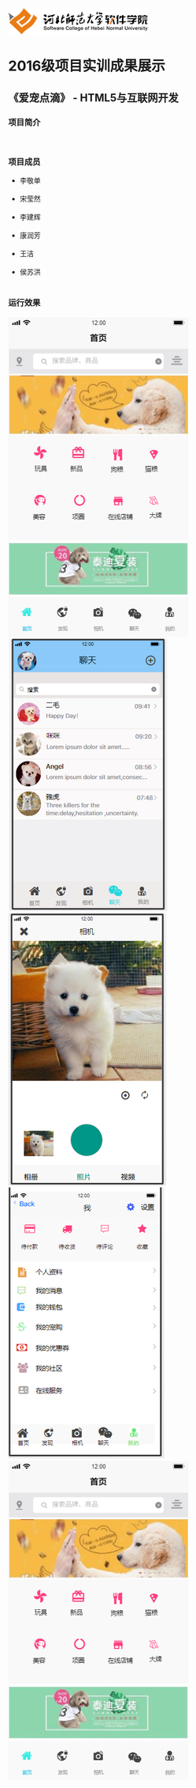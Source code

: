 <!DOCTYPE html>
<html>
<head>
</head>
<body>
    <img src="image/logo.png"/><br/>
    <h1>2016级项目实训成果展示</h1>
    <h2>《爱宠点滴》 - HTML5与互联网开发</h2>
    <h3>项目简介</h3>
    <br/>
    <h3>项目成员</h3>
        <ul>
            <li>李敬单</li>
            <br/>
            <li>宋莹然</li>
            <br/>
            <li>李建辉</li>
            <br/>
            <li>康润芳</li>
            <br/>
            <li>王洁</li>
            <br/>
            <li>侯苏洪</li>
            <br/>
        </ul>
    <h3>运行效果</h3>
    <img src="image/shouye.png"/>
    <br/>
    <img src="image/liaotian.png"/>
    <br/>
    <img src="image/xiangji1.png"/>
    <br/>
    <img src="image/wode.png"/>
    <br/>
    <img src="image/shouye.png"/>
    <br/>
<body>
</html>